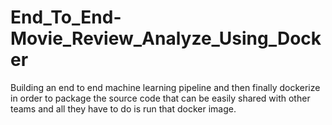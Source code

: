 # End_To_End-Movie_Review_Analyze_Using_Docker
Building an end to end machine learning pipeline and then finally dockerize in order to package the source code that can be easily shared with other teams and all they have to do is run that docker image.
